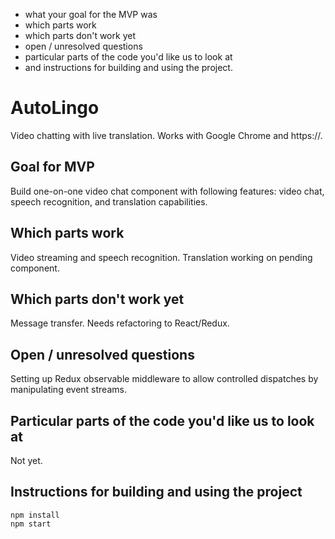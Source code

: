    - what your goal for the MVP was
   - which parts work
   - which parts don't work yet
   - open / unresolved questions
   - particular parts of the code you'd like us to look at
   - and instructions for building and using the project.

# AutoLingo

Video chatting with live translation. Works with Google Chrome and https://.

## Goal for MVP

Build one-on-one video chat component with following features: video chat, speech recognition, and translation capabilities.

## Which parts work

Video streaming and speech recognition. Translation working on pending component.

## Which parts don't work yet

Message transfer. Needs refactoring to React/Redux.

## Open / unresolved questions

Setting up Redux observable middleware to allow controlled dispatches by manipulating event streams.

## Particular parts of the code you'd like us to look at

Not yet.

## Instructions for building and using the project
```
npm install
npm start
```
